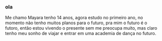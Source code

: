 ### ola 


  Me chamo Mayara tenho 14 anos, agora estudo no primeiro ano, no momento não tenho muitos planos para o futuro, 
pra mim o futuro é o futoro, então estou vivendo o presente sem me preocupa muito, mas claro tenho meu sonho de viajar
e entrar em uma academia de dança no futuro.
